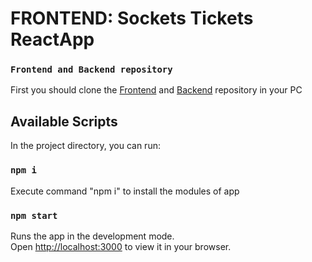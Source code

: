 # FRONTEND: Sockets Tickets ReactApp

### `Frontend and Backend repository`
First you should clone the [Frontend](https://github.com/GarfieldMSB/tickets-app-frontend) and [Backend](https://github.com/GarfieldMSB/tickets-app-backend) repository in your PC

## Available Scripts

In the project directory, you can run:

### `npm i`
Execute command "npm i" to install the modules of app

### `npm start`

Runs the app in the development mode.\
Open [http://localhost:3000](http://localhost:3000) to view it in your browser.
